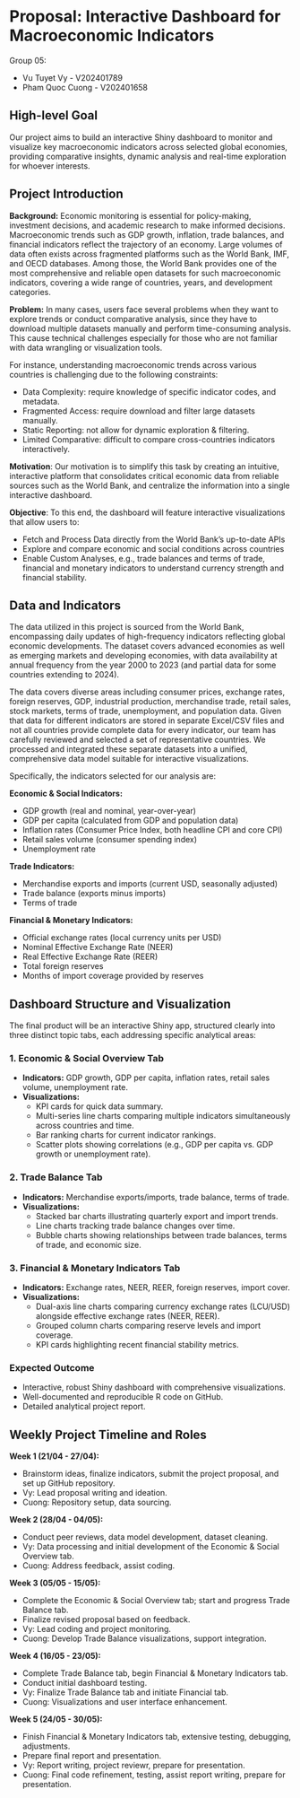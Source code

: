 # Proposal: Interactive Dashboard for Macroeconomic Indicators

Group 05:
- Vu Tuyet Vy - V202401789
- Pham Quoc Cuong - V202401658

## High-level Goal
Our project aims to build an interactive Shiny dashboard to monitor and visualize key macroeconomic indicators across selected global economies, providing comparative insights, dynamic analysis and real-time exploration for whoever interests.

## Project Introduction
**Background:** Economic monitoring is essential for policy-making, investment decisions, and academic research to make informed decisions. Macroeconomic trends such as GDP growth, inflation, trade balances, and financial indicators reflect the trajectory of an economy. Large volumes of data often exists across fragmented platforms such as the World Bank, IMF, and OECD databases. Among those, the World Bank provides one of the most comprehensive and reliable open datasets for such macroeconomic indicators, covering a wide range of countries, years, and development categories.

**Problem:** In many cases, users face several problems when they want to explore trends or conduct comparative analysis, since they have to download multiple datasets manually and perform time-consuming analysis. This cause technical challenges especially for those who are not familiar with data wrangling or visualization tools. 

For instance, understanding macroeconomic trends across various countries is challenging due to the following constraints:
- Data Complexity: require knowledge of specific indicator codes, and metadata.
- Fragmented Access: require download and filter large datasets manually.
- Static Reporting: not allow for dynamic exploration & filtering.
- Limited Comparative: difficult to compare cross-countries indicators interactively. 


**Motivation**: Our motivation is to simplify this task by creating an intuitive, interactive platform that consolidates critical economic data from reliable sources such as the World Bank, and centralize the information into a single interactive dashboard.

**Objective**: To this end, the dashboard will feature interactive visualizations that allow users to:
- Fetch and Process Data directly from the World Bank’s up-to-date APIs
- Explore and compare economic and social conditions across countries
- Enable Custom Analyses, e.g., trade balances and terms of trade, financial and monetary indicators to understand currency strength and financial stability.

## Data and Indicators

The data utilized in this project is sourced from the World Bank, encompassing daily updates of high-frequency indicators reflecting global economic developments. The dataset covers advanced economies as well as emerging markets and developing economies, with data availability at annual frequency from the year 2000 to 2023 (and partial data for some countries extending to 2024).

The data covers diverse areas including consumer prices, exchange rates, foreign reserves, GDP, industrial production, merchandise trade, retail sales, stock markets, terms of trade, unemployment, and population data. Given that data for different indicators are stored in separate Excel/CSV files and not all countries provide complete data for every indicator, our team has carefully reviewed and selected a set of representative countries. We processed and integrated these separate datasets into a unified, comprehensive data model suitable for interactive visualizations.

Specifically, the indicators selected for our analysis are:

**Economic & Social Indicators:**
- GDP growth (real and nominal, year-over-year)
- GDP per capita (calculated from GDP and population data)
- Inflation rates (Consumer Price Index, both headline CPI and core CPI)
- Retail sales volume (consumer spending index)
- Unemployment rate

**Trade Indicators:**
- Merchandise exports and imports (current USD, seasonally adjusted)
- Trade balance (exports minus imports)
- Terms of trade

**Financial & Monetary Indicators:**
- Official exchange rates (local currency units per USD)
- Nominal Effective Exchange Rate (NEER)
- Real Effective Exchange Rate (REER)
- Total foreign reserves
- Months of import coverage provided by reserves

## Dashboard Structure and Visualization

The final product will be an interactive Shiny app, structured clearly into three distinct topic tabs, each addressing specific analytical areas:

### 1. Economic & Social Overview Tab
- **Indicators:** GDP growth, GDP per capita, inflation rates, retail sales volume, unemployment rate.
- **Visualizations:**
  - KPI cards for quick data summary.
  - Multi-series line charts comparing multiple indicators simultaneously across countries and time.
  - Bar ranking charts for current indicator rankings.
  - Scatter plots showing correlations (e.g., GDP per capita vs. GDP growth or unemployment rate).

### 2. Trade Balance Tab
- **Indicators:** Merchandise exports/imports, trade balance, terms of trade.
- **Visualizations:**
  - Stacked bar charts illustrating quarterly export and import trends.
  - Line charts tracking trade balance changes over time.
  - Bubble charts showing relationships between trade balances, terms of trade, and economic size.

### 3. Financial & Monetary Indicators Tab
- **Indicators:** Exchange rates, NEER, REER, foreign reserves, import cover.
- **Visualizations:**
  - Dual-axis line charts comparing currency exchange rates (LCU/USD) alongside effective exchange rates (NEER, REER).
  - Grouped column charts comparing reserve levels and import coverage.
  - KPI cards highlighting recent financial stability metrics.

### Expected Outcome
- Interactive, robust Shiny dashboard with comprehensive visualizations.
- Well-documented and reproducible R code on GitHub.
- Detailed analytical project report.

## Weekly Project Timeline and Roles

**Week 1 (21/04 - 27/04):**
- Brainstorm ideas, finalize indicators, submit the project proposal, and set up GitHub repository.
- Vy: Lead proposal writing and ideation.
- Cuong: Repository setup, data sourcing.

**Week 2 (28/04 - 04/05):**
- Conduct peer reviews, data model development, dataset cleaning.
- Vy: Data processing and initial development of the Economic & Social Overview tab.
- Cuong: Address feedback, assist coding.

**Week 3 (05/05 - 15/05):**
- Complete the Economic & Social Overview tab; start and progress Trade Balance tab.
- Finalize revised proposal based on feedback.
- Vy: Lead coding and project monitoring.
- Cuong: Develop Trade Balance visualizations, support integration.

**Week 4 (16/05 - 23/05):**
- Complete Trade Balance tab, begin Financial & Monetary Indicators tab.
- Conduct initial dashboard testing.
- Vy: Finalize Trade Balance tab and initiate Financial tab.
- Cuong: Visualizations and user interface enhancement.

**Week 5 (24/05 - 30/05):**
- Finish Financial & Monetary Indicators tab, extensive testing, debugging, adjustments.
- Prepare final report and presentation.
- Vy: Report writing, project reviewr, prepare for presentation.
- Cuong: Final code refinement, testing, assist report writing, prepare for presentation.
